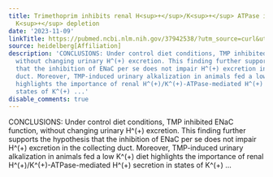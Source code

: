 ```yaml
---
title: Trimethoprim inhibits renal H<sup>+</sup>/K<sup>+</sup> ATPase in states of
  K<sup>+</sup> depletion
date: '2023-11-09'
linkTitle: https://pubmed.ncbi.nlm.nih.gov/37942538/?utm_source=curl&utm_medium=rss&utm_campaign=pubmed-2&utm_content=1FakS-2QOkCT8HsMOQP1bCRQ4YzyumYOmxmF0moLsQ3dFB1E9V&fc=20220326224207&ff=20231109170834&v=2.17.9.post6+86293ac
source: heidelberg[Affiliation]
description: 'CONCLUSIONS: Under control diet conditions, TMP inhibited ENaC function,
  without changing urinary H^(+) excretion. This finding further supports the hypothesis
  that the inhibition of ENaC per se does not impair H^(+) excretion in the collecting
  duct. Moreover, TMP-induced urinary alkalization in animals fed a low K^(+) diet
  highlights the importance of renal H^(+)/K^(+)-ATPase-mediated H^(+) secretion in
  states of K^(+) ...'
disable_comments: true
---
```

CONCLUSIONS: Under control diet conditions, TMP inhibited ENaC function, without changing urinary H^(+) excretion. This finding further supports the hypothesis that the inhibition of ENaC per se does not impair H^(+) excretion in the collecting duct. Moreover, TMP-induced urinary alkalization in animals fed a low K^(+) diet highlights the importance of renal H^(+)/K^(+)-ATPase-mediated H^(+) secretion in states of K^(+) ...